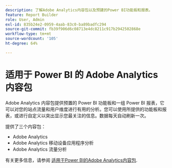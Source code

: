 ```yaml
---
description: 了解Adobe Analytics内容包以及预建的Power BI功能板和报表。
feature: Report Builder
role: User, Admin
exl-id: 835b24e2-0959-4aab-83c0-ba89badfc294
source-git-commit: fb39f906d6c08713e4dc8211c917b2942502868e
workflow-type: tm+mt
source-wordcount: '105'
ht-degree: 64%

---
```


# 适用于 Power BI 的 Adobe Analytics 内容包

Adobe Analytics 内容包提供预置的 Power BI 功能板和一组 Power BI 报表，它可以对您的站点流量和用户维度进行有用的分析。您可以使用所提供的功能板和报表，或进行自定义以突出显示您最关注的信息。数据每天自动刷新一次。

提供了三个内容包：

* Adobe Analytics
* Adobe Analytics 移动设备应用程序分析
* Adobe Analytics 流量分析

有关更多信息，请参阅 [适用于Power BI的Adobe Analytics内容包](https://powerbi.microsoft.com/zh-cn/documentation/powerbi-content-pack-adobe-analytics/).
